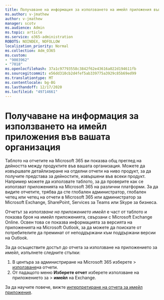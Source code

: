 ```yaml
---
title: Получаване на информация за използването на имейл приложения във вашата организация
ms.author: v-jmathew
author: v-jmathew
manager: scotv
ms.audience: Admin
ms.topic: article
ms.service: o365-administration
ROBOTS: NOINDEX, NOFOLLOW
localization_priority: Normal
ms.collection: Adm_O365
ms.custom:
- "9003962"
- "7018"
ms.openlocfilehash: 37a1c97793558c3842f62e43616a022d194611fb
ms.sourcegitcommit: e56dd310cb2d4fef5ab339775a3929c85b69ed99
ms.translationtype: MT
ms.contentlocale: bg-BG
ms.lasthandoff: 12/17/2020
ms.locfileid: "49714661"
---
```

# <a name="gain-insight-into-the-use-of-email-apps-in-your-organization"></a>Получаване на информация за използването на имейл приложения във вашата организация

Таблото на отчетите на Microsoft 365 ви показва общ преглед на дейността между продуктите във вашата организация. Можете да извършвате детайлизиране на отделни отчети на ниво продукт, за да получите представа за дейностите, извършени във всеки продукт. Например можете да използвате таблото, за да проверите как се използват приложенията на Microsoft 365 на различни платформи. За да видите отчетите, трябва да сте глобален администратор, глобален четец или четец на отчети в Microsoft 365 или администратор за Microsoft Exchange, SharePoint, Services за Teams или Skype за бизнеса.

Отчетът за *използване на приложението имейл* е част от таблото и показва броя на имейл приложенията, свързани с Microsoft Exchange Online. Освен това се показва информацията за версията на приложенията на Microsoft Outlook, за да можете да поискате от потребителите да преминат от неподдържани към поддържани версии на Outlook.

За да осъществите достъп до отчета за използване на приложението за имейл, изпълнете следните стъпки:

1. В центъра за администриране на Microsoft 365 изберете   >  [използване](https://go.microsoft.com/fwlink/?linkid=2140342)на отчети.
2. От падащото меню **Изберете отчет** изберете използване на приложението за   >  **имейл** на Exchange.

За да научите повече, вижте [интерпретиране на отчета за имейл приложения](https://go.microsoft.com/fwlink/?linkid=2140508).
